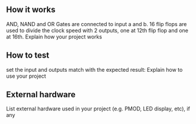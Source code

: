 <!---

This file is used to generate your project datasheet. Please fill in the information below and delete any unused
sections.

You can also include images in this folder and reference them in the markdown. Each image must be less than
512 kb in size, and the combined size of all images must be less than 1 MB.
-->

## How it works
AND, NAND and OR Gates are connected to input a and b.
16 flip flops are used to divide the clock speed with 2 outputs, one at 12th flip flop and one at 16th.
Explain how your project works

## How to test
set the input and outputs match with the expected result:
Explain how to use your project

## External hardware

List external hardware used in your project (e.g. PMOD, LED display, etc), if any
